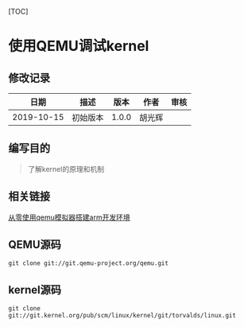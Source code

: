 [TOC]

# 使用QEMU调试kernel

## 修改记录

|    日期    |   描述   | 版本  |  作者  | 审核 |
| :--------: | :------: | :---: | :----: | :--: |
| 2019-10-15 | 初始版本 | 1.0.0 | 胡光辉 |      |

## 编写目的

> 了解kernel的原理和机制

## 相关链接

[从零使用qemu模拟器搭建arm开发环境](https://blog.csdn.net/linyt/article/details/42504975)

## QEMU源码

```shell
git clone git://git.qemu-project.org/qemu.git
```



## kernel源码

```shell
git clone git://git.kernel.org/pub/scm/linux/kernel/git/torvalds/linux.git
```

